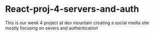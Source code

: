 # React-proj-4-servers-and-auth

This is our week 4 project at dev mountain creating a social media site mostly focusing on severs and authentication
